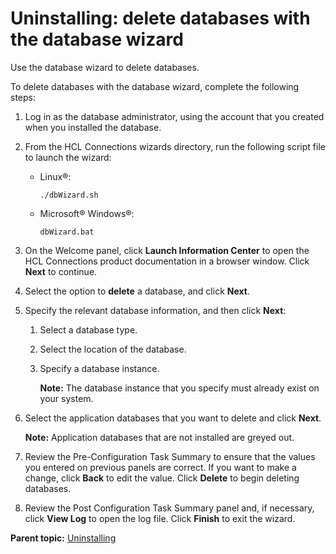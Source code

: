 # Uninstalling: delete databases with the database wizard 

Use the database wizard to delete databases.

To delete databases with the database wizard, complete the following steps:

1.  Log in as the database administrator, using the account that you created when you installed the database.

2.  From the HCL Connections wizards directory, run the following script file to launch the wizard:

    -   Linux®:

        ```
        ./dbWizard.sh
        
        ```

    -   Microsoft® Windows®:

        ```
        dbWizard.bat 
        ```

3.  On the Welcome panel, click **Launch Information Center** to open the HCL Connections product documentation in a browser window. Click **Next** to continue.

4.  Select the option to **delete** a database, and click **Next**.

5.  Specify the relevant database information, and then click **Next**:

    1.  Select a database type.

    2.  Select the location of the database.

    3.  Specify a database instance.

        **Note:** The database instance that you specify must already exist on your system.

6.  Select the application databases that you want to delete and click **Next**.

    **Note:** Application databases that are not installed are greyed out.

7.  Review the Pre-Configuration Task Summary to ensure that the values you entered on previous panels are correct. If you want to make a change, click **Back** to edit the value. Click **Delete** to begin deleting databases.

8.  Review the Post Configuration Task Summary panel and, if necessary, click **View Log** to open the log file. Click **Finish** to exit the wizard.


**Parent topic:** [Uninstalling](../install/t_uninstall_over.md)

